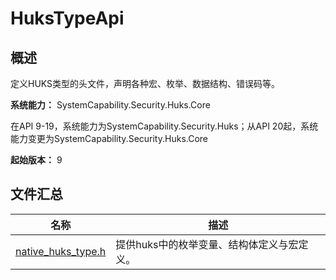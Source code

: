 # HuksTypeApi

## 概述

定义HUKS类型的头文件，声明各种宏、枚举、数据结构、错误码等。

**系统能力：** SystemCapability.Security.Huks.Core

在API 9-19，系统能力为SystemCapability.Security.Huks；从API 20起，系统能力变更为SystemCapability.Security.Huks.Core

**起始版本：** 9

## 文件汇总

| 名称 | 描述 |
| -- | -- |
| [native_huks_type.h](capi-native-huks-type-h.md) | 提供huks中的枚举变量、结构体定义与宏定义。 |

